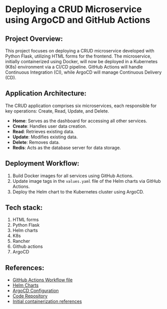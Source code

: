 # Deploying a CRUD Microservice using ArgoCD and GitHub Actions

## Project Overview:

This project focuses on deploying a CRUD microservice developed with Python Flask, utilizing HTML forms for the frontend. The microservice, initially containerized using Docker, will now be deployed in a Kubernetes (K8s) environment via a CI/CD pipeline. GitHub Actions will handle Continuous Integration (CI), while ArgoCD will manage Continuous Delivery (CD).

## Application Architecture:

The CRUD application comprises six microservices, each responsible for key operations: Create, Read, Update, and Delete.

- **Home**: Serves as the dashboard for accessing all other services.
- **Create**: Handles user data creation.
- **Read**: Retrieves existing data.
- **Update**: Modifies existing data.
- **Delete**: Removes data.
- **Redis**: Acts as the database server for data storage.

## Deployment Workflow:

1. Build Docker images for all services using GitHub Actions.
2. Update image tags in the `values.yaml` file of the Helm charts via GitHub Actions.
3. Deploy the Helm chart to the Kubernetes cluster using ArgoCD.

## Tech stack:
1. HTML forms
2. Python Flask
3. Helm charts
4. K8s
5. Rancher
6. Github actions
7. ArgoCD

## References:

- [GitHub Actions Workflow file](https://github.com/vishnuswmech/python_flask/blob/main/.github/workflows/docker-image-build.yml)
- [Helm Charts](https://github.com/vishnuswmech/python_flask/tree/main/k8s-crud-microservice/deploy/helm-charts)
- [ArgoCD Configuration](https://github.com/vishnuswmech/python_flask/blob/main/k8s-crud-microservice/deploy/argocd.yaml)
- [Code Repository](https://github.com/vishnuswmech/python_flask/tree/main/k8s-crud-microservice/build/code)
- [Initial containerization references](https://www.linkedin.com/posts/sri-vishnuvardhan_docker-python-flask-activity-7239552589313236992-KasI?utm_source=share&utm_medium=member_desktop)
